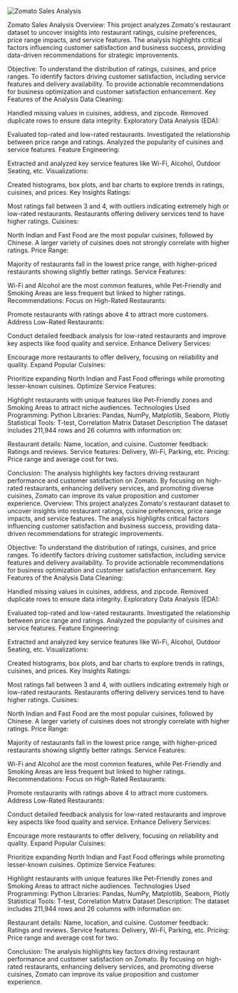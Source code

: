 ![Zomato Sales Analysis](https://encrypted-tbn0.gstatic.com/images?q=tbn:ANd9GcQl28dQOIocadPCmUD-VQeKPoHikT0Ps95KEQ&s)

Zomato Sales Analysis
Overview:
This project analyzes Zomato's restaurant dataset to uncover insights into restaurant ratings, cuisine preferences, price range impacts, and service features. The analysis highlights critical factors influencing customer satisfaction and business success, providing data-driven recommendations for strategic improvements.

Objective:
To understand the distribution of ratings, cuisines, and price ranges.
To identify factors driving customer satisfaction, including service features and delivery availability.
To provide actionable recommendations for business optimization and customer satisfaction enhancement.
Key Features of the Analysis
Data Cleaning:

Handled missing values in cuisines, address, and zipcode.
Removed duplicate rows to ensure data integrity.
Exploratory Data Analysis (EDA):

Evaluated top-rated and low-rated restaurants.
Investigated the relationship between price range and ratings.
Analyzed the popularity of cuisines and service features.
Feature Engineering:

Extracted and analyzed key service features like Wi-Fi, Alcohol, Outdoor Seating, etc.
Visualizations:

Created histograms, box plots, and bar charts to explore trends in ratings, cuisines, and prices.
Key Insights
Ratings:

Most ratings fall between 3 and 4, with outliers indicating extremely high or low-rated restaurants.
Restaurants offering delivery services tend to have higher ratings.
Cuisines:

North Indian and Fast Food are the most popular cuisines, followed by Chinese.
A larger variety of cuisines does not strongly correlate with higher ratings.
Price Range:

Majority of restaurants fall in the lowest price range, with higher-priced restaurants showing slightly better ratings.
Service Features:

Wi-Fi and Alcohol are the most common features, while Pet-Friendly and Smoking Areas are less frequent but linked to higher ratings.
Recommendations:
Focus on High-Rated Restaurants:

Promote restaurants with ratings above 4 to attract more customers.
Address Low-Rated Restaurants:

Conduct detailed feedback analysis for low-rated restaurants and improve key aspects like food quality and service.
Enhance Delivery Services:

Encourage more restaurants to offer delivery, focusing on reliability and quality.
Expand Popular Cuisines:

Prioritize expanding North Indian and Fast Food offerings while promoting lesser-known cuisines.
Optimize Service Features:

Highlight restaurants with unique features like Pet-Friendly zones and Smoking Areas to attract niche audiences.
Technologies Used
Programming: Python
Libraries: Pandas, NumPy, Matplotlib, Seaborn, Plotly
Statistical Tools: T-test, Correlation Matrix
Dataset Description
The dataset includes 211,944 rows and 26 columns with information on:

Restaurant details: Name, location, and cuisine.
Customer feedback: Ratings and reviews.
Service features: Delivery, Wi-Fi, Parking, etc.
Pricing: Price range and average cost for two.

Conclusion:
The analysis highlights key factors driving restaurant performance and customer satisfaction on Zomato. By focusing on high-rated restaurants, enhancing delivery services, and promoting diverse cuisines, Zomato can improve its value proposition and customer experience.
Overview:
This project analyzes Zomato's restaurant dataset to uncover insights into restaurant ratings, cuisine preferences, price range impacts, and service features. The analysis highlights critical factors influencing customer satisfaction and business success, providing data-driven recommendations for strategic improvements.

Objective:
To understand the distribution of ratings, cuisines, and price ranges.
To identify factors driving customer satisfaction, including service features and delivery availability.
To provide actionable recommendations for business optimization and customer satisfaction enhancement.
Key Features of the Analysis
Data Cleaning:

Handled missing values in cuisines, address, and zipcode.
Removed duplicate rows to ensure data integrity.
Exploratory Data Analysis (EDA):

Evaluated top-rated and low-rated restaurants.
Investigated the relationship between price range and ratings.
Analyzed the popularity of cuisines and service features.
Feature Engineering:

Extracted and analyzed key service features like Wi-Fi, Alcohol, Outdoor Seating, etc.
Visualizations:

Created histograms, box plots, and bar charts to explore trends in ratings, cuisines, and prices.
Key Insights
Ratings:

Most ratings fall between 3 and 4, with outliers indicating extremely high or low-rated restaurants.
Restaurants offering delivery services tend to have higher ratings.
Cuisines:

North Indian and Fast Food are the most popular cuisines, followed by Chinese.
A larger variety of cuisines does not strongly correlate with higher ratings.
Price Range:

Majority of restaurants fall in the lowest price range, with higher-priced restaurants showing slightly better ratings.
Service Features:

Wi-Fi and Alcohol are the most common features, while Pet-Friendly and Smoking Areas are less frequent but linked to higher ratings.
Recommendations:
Focus on High-Rated Restaurants:

Promote restaurants with ratings above 4 to attract more customers.
Address Low-Rated Restaurants:

Conduct detailed feedback analysis for low-rated restaurants and improve key aspects like food quality and service.
Enhance Delivery Services:

Encourage more restaurants to offer delivery, focusing on reliability and quality.
Expand Popular Cuisines:

Prioritize expanding North Indian and Fast Food offerings while promoting lesser-known cuisines.
Optimize Service Features:

Highlight restaurants with unique features like Pet-Friendly zones and Smoking Areas to attract niche audiences.
Technologies Used
Programming: Python
Libraries: Pandas, NumPy, Matplotlib, Seaborn, Plotly
Statistical Tools: T-test, Correlation Matrix
Dataset Description:
The dataset includes 211,944 rows and 26 columns with information on:

Restaurant details: Name, location, and cuisine.
Customer feedback: Ratings and reviews.
Service features: Delivery, Wi-Fi, Parking, etc.
Pricing: Price range and average cost for two.

Conclusion:
The analysis highlights key factors driving restaurant performance and customer satisfaction on Zomato. By focusing on high-rated restaurants, enhancing delivery services, and promoting diverse cuisines, Zomato can improve its value proposition and customer experience.
